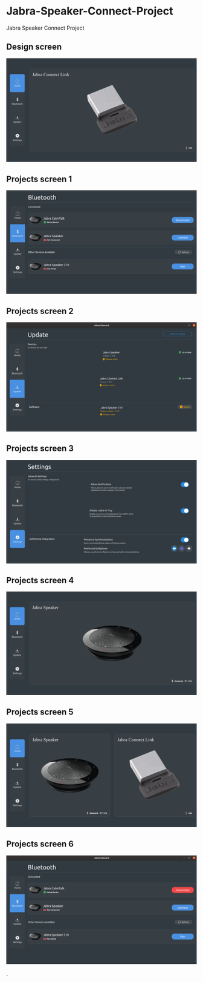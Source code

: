 
# Jabra-Speaker-Connect-Project
Jabra Speaker Connect Project

## Design screen
![alt text](https://github.com/cppqtdev/Jabra-Speaker-Connect-Project/blob/main/Assets/ScreenShots/jabra1.png?raw=true)

## Projects screen 1
![alt text](https://github.com/cppqtdev/Jabra-Speaker-Connect-Project/blob/main/Assets/ScreenShots/jabra2.png?raw=true)
## Projects screen 2
![alt text](https://github.com/cppqtdev/Jabra-Speaker-Connect-Project/blob/main/Assets/ScreenShots/jabra3.png?raw=true)

## Projects screen 3
![alt text](https://github.com/cppqtdev/Jabra-Speaker-Connect-Project/blob/main/Assets/ScreenShots/jabra4.png?raw=true)
## Projects screen 4
![alt text](https://github.com/cppqtdev/Jabra-Speaker-Connect-Project/blob/main/Assets/ScreenShots/jabra5.png?raw=true)

## Projects screen 5
![alt text](https://github.com/cppqtdev/Jabra-Speaker-Connect-Project/blob/main/Assets/ScreenShots/jabra6.png?raw=true)
## Projects screen 6
![alt text](https://github.com/cppqtdev/Jabra-Speaker-Connect-Project/blob/main/Assets/ScreenShots/jabra7.png?raw=true)


.
